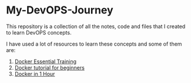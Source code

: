 # My-DevOPS-Journey

This repository is a collection of all the notes, code and files that I created to learn DevOPS concepts.

I have used a lot of resources to learn these concepts and some of them are:
1. [Docker Essential Training](https://www.linkedin.com/learning-login/share?account=2169170&forceAccount=false&redirect=https%3A%2F%2Fwww.linkedin.com%2Flearning%2Fdocker-essential-training%3Ftrk%3Dshare_ent_url%26shareId%3D%252Bfsg1j%252BZRe6NWggEw1FyMA%253D%253D)
2. [Docker tutorial for beginners](https://www.youtube.com/watch?v=17Bl31rlnRM)
3. [Docker in 1 Hour](https://www.youtube.com/watch?v=pTFZFxd4hOI&t=2147s)